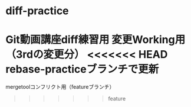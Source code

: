 # diff-practice
Git動画講座diff練習用
変更Working用（3rdの変更分）
<<<<<<< HEAD
rebase-practiceブランチで更新
=======
mergetoolコンフリクト用（featureブランチ）
>>>>>>> feature
